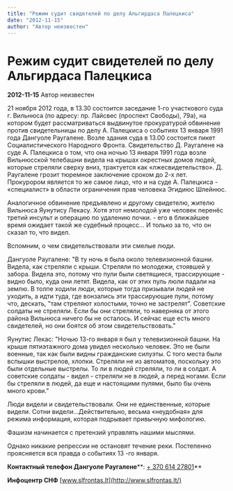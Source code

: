 ```yaml
---
title: "Режим судит свидетелей по делу Альгирдаса Палецкиса"
date: "2012-11-15"
author: "Автор неизвестен"
---
```


# Режим судит свидетелей по делу Альгирдаса Палецкиса

**2012-11-15** Автор неизвестен

21 ноября 2012 года, в 13.30 состоится заседание 1-го участкового суда г. Вильнюса (по адресу: пр. Лайсвес (проспект Свободы), 79а), на котором будет рассматриваться выдвинутое прокуратурой обвинение против свидетельницы по делу А. Палецкиса о событиях 13 января 1991 года Дангуоле Раугалене. Возле здания суда в 13.00 состоится пикет Социалистического Народного Фронта. Свидетельство Д. Раугалене на суде А. Палецкиса о том, что она ночью 13 января 1991 года возле Вильнюсской телебашни видела на крышах окрестных домов людей, которые стреляли сверху вниз, трактуется как «лжесвидетельство». Д. Раугалене грозит тюремное заключение сроком до 2-х лет. Прокурором является то же самое лицо, что и на суде А. Палецкиса - «специалист» в области ограничения прав человека Эгидиюс Шлейнюс.

Аналогичное обвинение предъявлено и другому свидетелю, жителю Вильнюса Яунутису Лекасу. Хотя этот немолодой уже человек перенёс третий инсульт и операцию по удалению почки. - его в ближайшее время ожидает такой же судебный процесс... И только за то, что он сказал то, что видел.

Вспомним, о чем свидетельствовали эти смелые люди.

Дангуоле Раугалене: "В ту ночь я была около телевизионной башни. Видела, как стреляли с крыши. Стреляли по молодежи, стоявшей у забора. Видела это, потому что пули были светящиеся, трассирующие - видно было, куда они летят. Видела, как от этих пуль люли падали на землю. В толпе ходили люди, которые тогда призывали людей не уходить, а идти туда, где вонзались эти трассирующие пули, потому что, дескать, "там стреляют холостыми, точно не застрелят". Советские солдаты не стреляли. Если бы они стреляли, то наверняка от этого района Вильнюса ничего бы не осталось. И сейчас еще есть много свидетелей, но они боятся об этом свидетельствовать."

Яунутис Лекас: "Ночью 13-го января я был у телевизионной башни. На крыше пятиэтажного дома увидел несколько человек. Это не были военные, так как были видны гражданские силуэты. С того места были вспышки выстрелов, хлопки. Стреляли не из автоматов, поскольку это были отдельные выстрелы. То ли в людей стреляли, то ли в солдат. А советские солдаты - видел - стреляли не в людей, а перед ногами. Если бы стреляли в людей, да еще и настоящими пулями, было бы очень много крови."

Люди видели и свидетельствовали. Они не единственные, которые видели. Сотни видели...Действительно, весьма «неудобная» для режима информация, которая подрывает привычную мифологию.

Фашизм начинается с претензий управлять нашими мыслями.

Однако никакие репрессии не остановят течение реки. Постепенно проясняется вся правда о событиях 13 -го января.

**Контактный телефон Дангуоле Раугалене****: [+ 370 614 27801](tel:%2B%20370%C2%A0614%2027801)** 

**Инфоцентр СНФ** [www.slfrontas.lt](http://www.slfrontas.lt/)